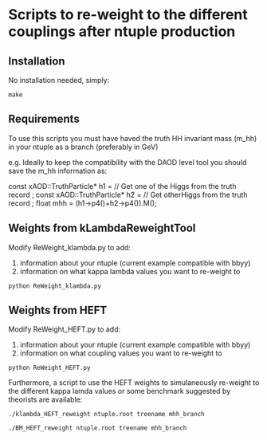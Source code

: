 # Scripts to re-weight to the different couplings after ntuple production

## Installation
No installation needed, simply:

```
make
```

## Requirements

To use this scripts you must have haved the truth HH invariant mass (m_hh) in your ntuple as a branch (preferably in GeV)


e.g. Ideally to keep the compatibility with the DAOD level tool you should save the m_hh information as:

const xAOD::TruthParticle* h1 = // Get one of the Higgs from the truth record ;
const xAOD::TruthParticle* h2 = // Get otherHiggs from the truth record ;
float mhh = (h1->p4()+h2->p4()).M();


## Weights from kLambdaReweightTool

Modify ReWeight_klambda.py to add:
1) information about your ntuple (current example compatible with bbyy)
2) information on what kappa lambda values you want to re-weight to
```
python ReWeight_klambda.py
```

## Weights from HEFT 

Modify ReWeight_HEFT.py to add: 
1) information about your ntuple (current example compatible with bbyy)
2) information on what coupling values you want to re-weight to

```
python ReWeight_HEFT.py
```

Furthermore, a script to use the HEFT weights to simulaneously re-weight to the different kappa lamda values or some benchmark suggested by theorists are available:

```
./klambda_HEFT_reweight ntuple.root treename mhh_branch

./BM_HEFT_reweight ntuple.root treename mhh_branch

```